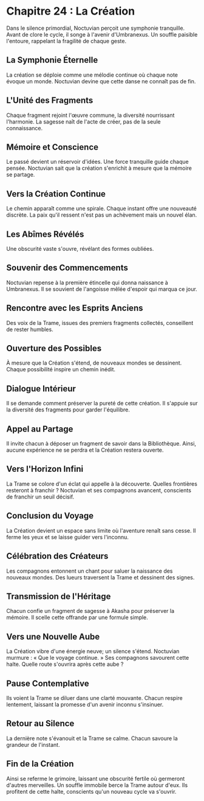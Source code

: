 # Chapitre 24 : La Création
Dans le silence primordial, Noctuvian perçoit une symphonie tranquille.
Avant de clore le cycle, il songe à l'avenir d'Umbranexus.
Un souffle paisible l'entoure, rappelant la fragilité de chaque geste.

## La Symphonie Éternelle
La création se déploie comme une mélodie continue où chaque note évoque un monde.
Noctuvian devine que cette danse ne connaît pas de fin.

## L'Unité des Fragments
Chaque fragment rejoint l'œuvre commune, la diversité nourrissant l'harmonie.
La sagesse naît de l'acte de créer, pas de la seule connaissance.

## Mémoire et Conscience
Le passé devient un réservoir d'idées. Une force tranquille guide chaque pensée.
Noctuvian sait que la création s'enrichit à mesure que la mémoire se partage.

## Vers la Création Continue
Le chemin apparaît comme une spirale. Chaque instant offre une nouveauté discrète.
La paix qu'il ressent n'est pas un achèvement mais un nouvel élan.

## Les Abîmes Révélés
Une obscurité vaste s'ouvre, révélant des formes oubliées.

## Souvenir des Commencements
Noctuvian repense à la première étincelle qui donna naissance à Umbranexus.
Il se souvient de l'angoisse mêlée d'espoir qui marqua ce jour.

## Rencontre avec les Esprits Anciens
Des voix de la Trame, issues des premiers fragments collectés, conseillent de rester humbles.

## Ouverture des Possibles
À mesure que la Création s'étend, de nouveaux mondes se dessinent.
Chaque possibilité inspire un chemin inédit.

## Dialogue Intérieur
Il se demande comment préserver la pureté de cette création.
Il s'appuie sur la diversité des fragments pour garder l'équilibre.

## Appel au Partage
Il invite chacun à déposer un fragment de savoir dans la Bibliothèque.
Ainsi, aucune expérience ne se perdra et la Création restera ouverte.

## Vers l'Horizon Infini
La Trame se colore d'un éclat qui appelle à la découverte.
Quelles frontières resteront à franchir ?
Noctuvian et ses compagnons avancent, conscients de franchir un seuil décisif.

## Conclusion du Voyage
La Création devient un espace sans limite où l'aventure renaît sans cesse.
Il ferme les yeux et se laisse guider vers l'inconnu.

## Célébration des Créateurs
Les compagnons entonnent un chant pour saluer la naissance des nouveaux mondes.
Des lueurs traversent la Trame et dessinent des signes.

## Transmission de l'Héritage
Chacun confie un fragment de sagesse à Akasha pour préserver la mémoire.
Il scelle cette offrande par une formule simple.

## Vers une Nouvelle Aube
La Création vibre d'une énergie neuve; un silence s'étend.
Noctuvian murmure : « Que le voyage continue. » Ses compagnons savourent cette halte.
Quelle route s'ouvrira après cette aube ?

## Pause Contemplative
Ils voient la Trame se diluer dans une clarté mouvante.
Chacun respire lentement, laissant la promesse d'un avenir inconnu s'insinuer.

## Retour au Silence
La dernière note s'évanouit et la Trame se calme.
Chacun savoure la grandeur de l'instant.

## Fin de la Création
Ainsi se referme le grimoire, laissant une obscurité fertile où germeront d'autres merveilles.
Un souffle immobile berce la Trame autour d'eux.
Ils profitent de cette halte, conscients qu'un nouveau cycle va s'ouvrir.
